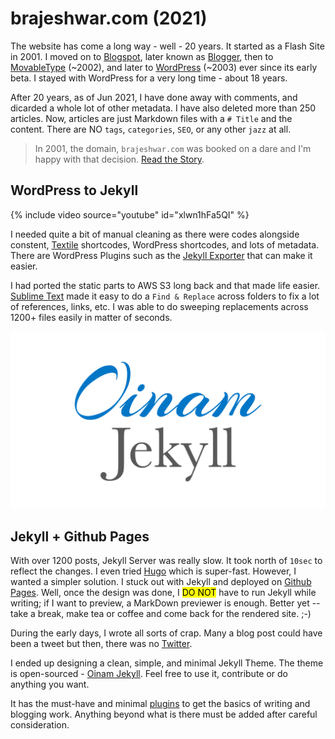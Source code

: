# brajeshwar.com (2021)

The website has come a long way - well - 20 years. It started as a Flash Site in 2001. I moved on to [Blogspot](https://en.wikipedia.org/wiki/Blogger_(service)), later known as [Blogger](https://www.blogger.com/), then to [MovableType](https://movabletype.org) (~2002), and later to [WordPress](https://wordpress.org) (~2003) ever since its early beta. I stayed with WordPress for a very long time - about 18 years.

After 20 years, as of Jun 2021, I have done away with comments, and dicarded a whole lot of other metadata. I have also deleted more than 250 articles. Now, articles are just Markdown files with a `# Title` and the content. There are NO `tags`, `categories`, `SEO`, or any other `jazz` at all.

> In 2001, the domain, `brajeshwar.com` was booked on a dare and I'm happy with that decision. [Read the Story](/about/brajeshwar.com/).

## WordPress to Jekyll

{% include video source="youtube" id="xlwn1hFa5QI" %}

I needed quite a bit of manual cleaning as there were codes alongside constent, [Textile](https://textile-lang.com) shortcodes, WordPress shortcodes, and lots of metadata. There are WordPress Plugins such as the [Jekyll Exporter](https://wordpress.org/plugins/jekyll-exporter/) that can make it easier.

I had ported the static parts to AWS S3 long back and that made life easier. [Sublime Text](https://www.sublimetext.com) made it easy to do a `Find & Replace` across folders to fix a lot of references, links, etc. I was able to do sweeping replacements across 1200+ files easily in matter of seconds.

<a href="https://oinam.github.io/oinam-jekyll/">
  <img class="medium" src="/static/2021/oinam-jekyll-cover.png" alt="Oinam Jekyll" loading="lazy">
</a>

## Jekyll + Github Pages

With over 1200 posts, Jekyll Server was really slow. It took north of `10sec` to reflect the changes. I even tried [Hugo](https://gohugo.io) which is super-fast. However, I wanted a simpler solution. I stuck out with Jekyll and deployed on [Github Pages](https://pages.github.com). Well, once the design was done, I <mark>DO NOT</mark> have to run Jekyll while writing; if I want to preview, a MarkDown previewer is enough. Better yet -- take a break, make tea or coffee and come back for the rendered site. ;-)

During the early days, I wrote all sorts of crap. Many a blog post could have been a tweet but then, there was no [Twitter](https://twitter.com/brajeshwar).

I ended up designing a clean, simple, and minimal Jekyll Theme. The theme is open-sourced - [Oinam Jekyll](https://oinam.github.io/oinam-jekyll/). Feel free to use it, contribute or do anything you want.

It has the must-have and minimal [plugins](https://pages.github.com/versions/) to get the basics of writing and blogging work. Anything beyond what is there must be added after careful consideration.